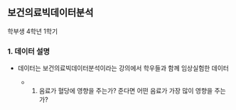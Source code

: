 ## 보건의료빅데이터분석
학부생 4학년 1학기

### 1. 데이터 설명
- 데이터는 보건의료빅데이터분석이라는 강의에서 학우들과 함께 임상실험한 데이터

  + 1. 음료가 혈당에 영향을 주는가? 준다면 어떤 음료가 가장 많이 영향을 주는가?

